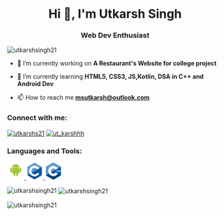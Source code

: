 <h1 align="center">Hi 👋, I'm Utkarsh Singh</h1>
<h3 align="center">Web Dev Enthusiast</h3>

<p align="left"> <img src="https://komarev.com/ghpvc/?username=utkarshsingh21&label=Profile%20views&color=0e75b6&style=flat" alt="utkarshsingh21" /> </p>

- 🔭 I’m currently working on **A Restaurant's Website for college project**

- 🌱 I’m currently learning **HTML5, CSS3, JS,Kotlin, DSA in C++ and Android Dev**

- 📫 How to reach me **msutkarsh@outlook.com**

<h3 align="left">Connect with me:</h3>
<p align="left">
<a href="https://linkedin.com/in/utkarshs21" target="blank"><img align="center" src="https://raw.githubusercontent.com/rahuldkjain/github-profile-readme-generator/master/src/images/icons/Social/linked-in-alt.svg" alt="utkarshs21" height="30" width="40" /></a>
<a href="https://www.hackerrank.com/ut_karshhh" target="blank"><img align="center" src="https://raw.githubusercontent.com/rahuldkjain/github-profile-readme-generator/master/src/images/icons/Social/hackerrank.svg" alt="ut_karshhh" height="30" width="40" /></a>
</p>

<h3 align="left">Languages and Tools:</h3>
<p align="left"> <a href="https://developer.android.com" target="_blank" rel="noreferrer"> <img src="https://raw.githubusercontent.com/devicons/devicon/master/icons/android/android-original-wordmark.svg" alt="android" width="40" height="40"/> </a> <a href="https://www.cprogramming.com/" target="_blank" rel="noreferrer"> <img src="https://raw.githubusercontent.com/devicons/devicon/master/icons/c/c-original.svg" alt="c" width="40" height="40"/> </a> <a href="https://www.w3schools.com/cpp/" target="_blank" rel="noreferrer"> <img src="https://raw.githubusercontent.com/devicons/devicon/master/icons/cplusplus/cplusplus-original.svg" alt="cplusplus" width="40" height="40"/> </a> </p>

<p><img align="left" src="https://github-readme-stats.vercel.app/api/top-langs?username=utkarshsingh21&show_icons=true&locale=en&layout=compact" alt="utkarshsingh21" /></p>

<p>&nbsp;<img align="center" src="https://github-readme-stats.vercel.app/api?username=utkarshsingh21&show_icons=true&locale=en" alt="utkarshsingh21" /></p>

<p><img align="center" src="https://github-readme-streak-stats.herokuapp.com/?user=utkarshsingh21&" alt="utkarshsingh21" /></p>
